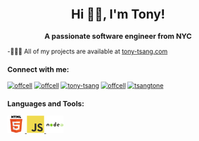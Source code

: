<h1 align="center">Hi 👋🏻, I'm Tony!</h1>
<h3 align="center">A passionate software engineer from NYC</h3>

-👨🏻‍💻 All of my projects are available at [tony-tsang.com](https://www.tony-tsang.com)

<h3 align="left">Connect with me:</h3>
<p align="left">
<a href="https://codepen.io/offcell" target="_blank"><img align="center" src="https://cdn.jsdelivr.net/npm/simple-icons@3.0.1/icons/codepen.svg" alt="offcell" height="30" width="40" /></a>
<a href="https://twitter.com/tonetsang" target="_blank"><img align="center" src="https://cdn.jsdelivr.net/npm/simple-icons@3.0.1/icons/twitter.svg" alt="offcell" height="30" width="40" /></a>
<a href="https://linkedin.com/in/tony-tsang" target="_blank"><img align="center" src="https://cdn.jsdelivr.net/npm/simple-icons@3.0.1/icons/linkedin.svg" alt="tony-tsang" height="30" width="40" /></a>
<a href="https://fb.com/offcell" target="_blank"><img align="center" src="https://cdn.jsdelivr.net/npm/simple-icons@3.0.1/icons/facebook.svg" alt="offcell" height="30" width="40" /></a>
<a href="https://instagram.com/tonetsang" target="_blank"><img align="center" src="https://cdn.jsdelivr.net/npm/simple-icons@3.0.1/icons/instagram.svg" alt="tsangtone" height="30" width="40" /></a>
</p>

<h3 align="left">Languages and Tools:</h3>
<p align="left"> <a href="https://www.w3.org/html/" target="_blank"> <img src="https://raw.githubusercontent.com/devicons/devicon/master/icons/html5/html5-original-wordmark.svg" alt="html5" width="40" height="40"/> </a> <a href="https://developer.mozilla.org/en-US/docs/Web/JavaScript" target="_blank"> <img src="https://raw.githubusercontent.com/devicons/devicon/master/icons/javascript/javascript-original.svg" alt="javascript" width="40" height="40"/> </a> <a href="https://nodejs.org" target="_blank"> <img src="https://raw.githubusercontent.com/devicons/devicon/master/icons/nodejs/nodejs-original-wordmark.svg" alt="nodejs" width="40" height="40"/> </a> </p>
